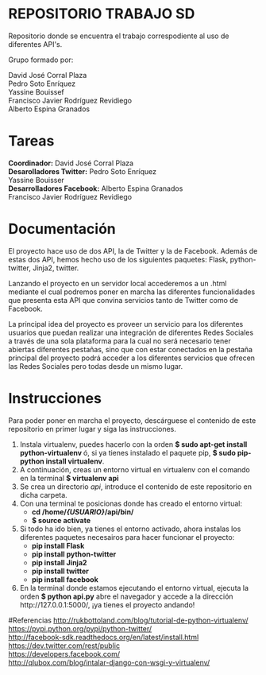 ﻿# REPOSITORIO TRABAJO SD

Repositorio donde se encuentra el trabajo correspodiente al uso de diferentes API's.<br/>

Grupo formado por:<br/>

David José Corral Plaza<br/>
Pedro Soto Enríquez<br/>
Yassine Bouissef<br/>
Francisco Javier Rodríguez Revidiego<br/>
Alberto Espina Granados<br/>

# Tareas
<b>Coordinador:</b> David José Corral Plaza <br/>
<b>Desarolladores Twitter:</b> Pedro Soto Enríquez <br/> 
Yassine Bouisser<br>
<b>Desarrolladores Facebook:</b> Alberto Espina Granados <br/>
Francisco Javier Rodríguez Revidiego <br/>

# Documentación
El proyecto hace uso de dos API, la de Twitter y la de Facebook. Además de estas dos API, hemos hecho uso de los siguientes paquetes: Flask, python-twitter, Jinja2, twitter.

Lanzando el proyecto en un servidor local accederemos a un .html mediante el cual podremos poner en marcha las diferentes funcionalidades que presenta esta API que convina servicios tanto de Twitter como de Facebook.

La principal idea del proyecto es proveer un servicio para los diferentes usuarios que puedan realizar una integración de diferentes Redes Sociales a través de una sola plataforma para la cual no será necesario tener abiertas diferentes pestañas, sino que con estar conectados en la pestaña principal del proyecto podrá acceder a los diferentes servicios que ofrecen las Redes Sociales pero todas desde un mismo lugar.

# Instrucciones
Para poder poner en marcha el proyecto, descárguese el contenido de este repositorio en primer lugar y siga las instrucciones.
<ol>
<li>Instala virtualenv, puedes hacerlo con la orden <b>$ sudo apt-get install python-virtualenv </b> ó, si ya tienes instalado el paquete pip, <b>$ sudo pip-python install virtualenv</b>.</li>
<li>A continuación, creas un entorno virtual en virtualenv con el comando en la terminal <b>$ virtualenv api</b></li>
<li>Se crea un directorio <i>api</i>, introduce el contenido de este repositorio en dicha carpeta.</li>
<li>Con una terminal te posicionas donde has creado el entorno virtual:<ul><b>
<li>cd /home/<i>{USUARIO}</i>/api/bin/</li>
<li>$ source activate</li></b>
</ul>
</li>
<li>Si todo ha ido bien, ya tienes el entorno activado, ahora instalas los diferentes paquetes necesairos para hacer funcionar el proyecto:<ul><b>
<li>pip install Flask</li>
<li>pip install python-twitter</li>
<li>pip install Jinja2</li>
<li>pip install twitter</li>
<li>pip install facebook</li></b>
</ul>
</li>
<li>En la terminal donde estamos ejecutando el entorno virtual, ejecuta la orden <b>$ python api.py</b> abre el navegador y accede a la dirección http://127.0.0.1:5000/, ¡ya tienes el proyecto andando!</li>
</ol>

#Referencias
http://rukbottoland.com/blog/tutorial-de-python-virtualenv/<br/>
https://pypi.python.org/pypi/python-twitter/ <br/>
http://facebook-sdk.readthedocs.org/en/latest/install.html <br/>
https://dev.twitter.com/rest/public <br/>
https://developers.facebook.com/ <br/>
http://qlubox.com/blog/intalar-django-con-wsgi-y-virtualenv/ <br/>
